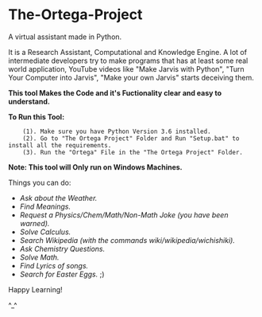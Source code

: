 # The-Ortega-Project

A virtual assistant made in Python.

It is a Research Assistant, Computational and Knowledge Engine.
A lot of intermediate developers try to make programs that has at least some real world application,
YouTube videos like "Make Jarvis with Python", "Turn Your Computer into Jarvis", "Make your own Jarvis" starts deceiving them. 

**This tool Makes the Code and it's Fuctionality clear and easy to understand.**



**To Run this Tool:**

		(1). Make sure you have Python Version 3.6 installed.
		(2). Go to "The Ortega Project" Folder and Run "Setup.bat" to install all the requirements.
		(3). Run the "Ortega" File in the "The Ortega Project" Folder.

**Note: This tool will Only run on Windows Machines.**


Things you can do:

*	*Ask about the Weather.*
*	*Find Meanings.*
*	*Request a Physics/Chem/Math/Non-Math Joke (you have been warned).*
*	*Solve Calculus.*
*	*Search Wikipedia (with the commands wiki/wikipedia/wichishiki).*
*	*Ask Chemistry Questions.*
*	*Solve Math.*
* 	*Find Lyrics of songs.*
*	*Search for Easter Eggs.* ;) 

Happy Learning!

^_^





